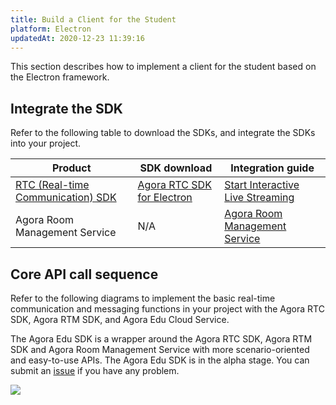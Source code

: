 ```yaml
---
title: Build a Client for the Student
platform: Electron
updatedAt: 2020-12-23 11:39:16
---
```

This section describes how to implement a client for the student based on the Electron framework.

## Integrate the SDK

Refer to the following table to download the SDKs, and integrate the SDKs into your project.


| Product | SDK download | Integration guide |
| ---------------- | ---------------- | ---------------- | 
| [RTC (Real-time Communication) SDK](https://docs.agora.io/en/Interactive%20Broadcast/product_live?platform=Electron)      | [Agora RTC SDK for Electron](https://docs.agora.io/cn/Interactive%20Broadcast/downloads?platform=Electro)      | [Start Interactive Live Streaming](https://docs.agora.io/en/Interactive%20Broadcast/start_live_electron?platform=Electron) |
| Agora Room Management Service | N/A | [Agora Room Management Service](https://agoradoc.github.io/en/edu-cloud-service/restfulapi) |


## Core API call sequence

Refer to the following diagrams to implement the basic real-time communication and messaging functions in your project with the Agora RTC SDK, Agora RTM SDK, and Agora Edu Cloud Service.

<div class="alert info">The Agora Edu SDK is a wrapper around the Agora RTC SDK, Agora RTM SDK and Agora Room Management Service with more scenario-oriented and easy-to-use APIs. The Agora Edu SDK is in the alpha stage. You can submit an <a href="https://github.com/AgoraIO-Usecase/eEducation">issue</a> if you have any problem.</div>

![](https://web-cdn.agora.io/docs-files/1608558847437)